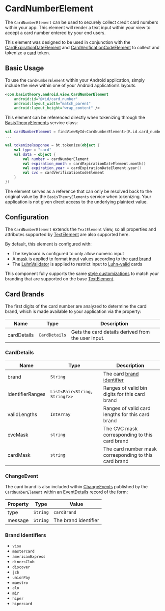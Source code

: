 # CardNumberElement

The `CardNumberElement` can be used to securely collect credit card numbers within your app.
This element will render a text input within your view to accept a card number entered by your 
end users.

This element was designed to be used in conjunction with the [CardExpirationDateElement](/docs/CardExpirationDateElement.md)
and [CardVerificationCodeElement](/docs/CardVerificationCodeElement.md) to collect and tokenize a
[card](https://docs.basistheory.com/#token-types-card) token.

## Basic Usage

To use the `CardNumberElement` within your Android application, simply include the view
within one of your Android application’s layouts.

```xml
<com.basistheory.android.view.CardNumberElement
    android:id="@+id/card_number"
    android:layout_width="match_parent"
    android:layout_height="wrap_content" />
```

This element can be referenced directly when tokenizing through the
[BasisTheoryElements](/docs/BasisTheoryElements.md) service class:

```kotlin
val cardNumberElement = findViewById<CardNumberElement>(R.id.card_number)
...

val tokenizeResponse = bt.tokenize(object {
    val type = "card"
    val data = object {
        val number = cardNumberElement
        val expiration_month = cardExpirationDateElement.month()
        val expiration_year = cardExpirationDateElement.year()
        val cvc = cardVerificationCodeElement
    }
})
```

The element serves as a reference that can only be resolved back to the
original value by the `BasisTheoryElements` service when tokenizing. Your application is not given
direct access to the underlying plaintext value.

## Configuration

The `CardNumberElement` extends the `TextElement` view, so all
properties and attributes supported by [TextElement](/docs/TextElement.md) are also supported here.

By default, this element is configured with:

- The keyboard is configured to only allow numeric input
- A [mask](/docs/TextElement.md/#masks) is applied to format input values according to the [card brand](#card-brands)
- The [LuhnValidator](/docs/TextElement.md/#validators) is applied to restrict input to [Luhn-valid](https://en.wikipedia.org/wiki/Luhn_algorithm) cards

This component fully supports the same [style customizations](/docs/Styling.md) to match your branding
that are supported on the base [TextElement](/docs/TextElement.md).

## Card Brands

The first digits of the card number are analyzed to determine the card brand, which is made available 
to your application via the property:

| Name        | Type          | Description                                        |
|-------------|---------------|----------------------------------------------------|
| cardDetails | `CardDetails` | Gets the card details derived from the user input. |

### CardDetails

| Name             | Type                          | Description                                           |
|------------------|-------------------------------|-------------------------------------------------------|
| brand            | `String`                      | The card [brand identifier](#brand-identifiers)       |
| identifierRanges | `List<Pair<String, String?>>` | Ranges of valid bin digits for this card brand        |
| validLengths     | `IntArray`                    | Ranges of valid card lengths for this card brand      |
| cvcMask          | `string`                      | The CVC mask corresponding to this card brand         |
| cardMask         | `string`                      | The card number mask corresponding to this card brand |

### ChangeEvent

The card brand is also included within [ChangeEvents](/docs/Events.md) published by the `CardNumberElement`
within an [EventDetails](/docs/Events.md/#eventdetails) record of the form:

| Property | Type     | Value                |
|----------|----------|----------------------|
| type     | `String` | `cardBrand`          |
| message  | `String` | The brand identifier |

### Brand Identifiers

- `visa`
- `mastercard`
- `americanExpress`
- `dinersClub`
- `discover`
- `jcb`
- `unionPay`
- `maestro`
- `elo`
- `mir`
- `hiper`
- `hipercard`
